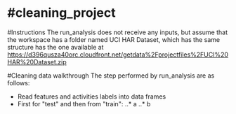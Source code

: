 #cleaning_project
================
#Instructions
The run_analysis does not receive any inputs, but assume that the workspace has a folder named
UCI HAR Dataset, which has the same structure has the one available at
https://d396qusza40orc.cloudfront.net/getdata%2Fprojectfiles%2FUCI%20HAR%20Dataset.zip 

#Cleaning data walkthrough
The step performed by run_analysis are as follows:
* Read features and activities labels into data frames
* First for "test" and then from "train":
..* a
..* b